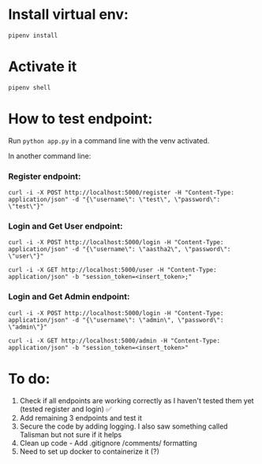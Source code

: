 # Install virtual env:

`pipenv install`

# Activate it

`pipenv shell`

# How to test endpoint:

Run `python app.py` in a command line with the venv activated.

In another command line:

### Register endpoint:
`curl -i -X POST http://localhost:5000/register -H "Content-Type: application/json" -d "{\"username\": \"test\", \"password\": \"test\"}"` 

### Login and Get User endpoint:
`curl -i -X POST http://localhost:5000/login -H "Content-Type: application/json" -d "{\"username\": \"aastha2\", \"password\": \"user\"}"`

`curl -i -X GET http://localhost:5000/user -H "Content-Type: application/json" -b "session_token=<insert_token>;"`


### Login and Get Admin endpoint:
`curl -i -X POST http://localhost:5000/login -H "Content-Type: application/json" -d "{\"username\": \"admin\", \"password\": \"admin\"}"`

`curl -i -X GET http://localhost:5000/admin -H "Content-Type: application/json" -b "session_token=<insert_token>"`


# To do:

1. Check if all endpoints are working correctly as I haven't tested them yet (tested register and login) ✅
2. Add remaining 3 endpoints and test it
3. Secure the code by adding logging. I also saw something called Talisman but not sure if it helps
4. Clean up code - Add .gitignore /comments/ formatting
5. Need to set up docker to containerize it (?) 

